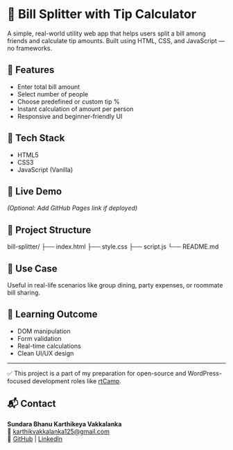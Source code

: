 # 💸 Bill Splitter with Tip Calculator

A simple, real-world utility web app that helps users split a bill among friends and calculate tip amounts. Built using HTML, CSS, and JavaScript — no frameworks.

## 📌 Features

- Enter total bill amount
- Select number of people
- Choose predefined or custom tip %
- Instant calculation of amount per person
- Responsive and beginner-friendly UI

## 🔧 Tech Stack

- HTML5
- CSS3
- JavaScript (Vanilla)

## 🚀 Live Demo

*(Optional: Add GitHub Pages link if deployed)*

## 📂 Project Structure

bill-splitter/
├── index.html
├── style.css
├── script.js
└── README.md

## 🎯 Use Case

Useful in real-life scenarios like group dining, party expenses, or roommate bill sharing.

## 🧠 Learning Outcome

- DOM manipulation
- Form validation
- Real-time calculations
- Clean UI/UX design

---

✅ This project is a part of my preparation for open-source and WordPress-focused development roles like [rtCamp](https://rtcamp.com).

## 📬 Contact

**Sundara Bhanu Karthikeya Vakkalanka**  
📧 karthikvakkalanka125@gmail.com  
🔗 [GitHub](https://github.com/Karthikeya2026) | [LinkedIn](https://linkedin.com/in/sundara-bhanu-karthikeya-vakkalanka-0a3639252)
